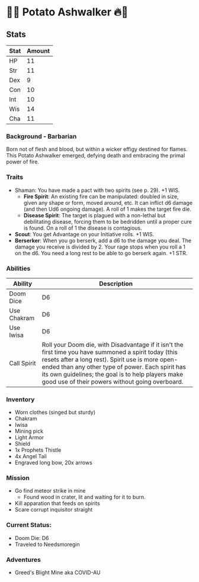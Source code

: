 # 🥔🔥 Potato Ashwalker 🔥🥔

## Stats

| Stat | Amount |
| ---- | ------ |
| HP   | 11     |
| Str  | 11     |
| Dex  | 9      |
| Con  | 10     |
| Int  | 10     |
| Wis  | 14     |
| Cha  | 11     |

### Background - Barbarian

Born not of flesh and blood, but within a wicker effigy destined for flames. This Potato Ashwalker emerged, defying death and embracing the primal power of fire.

### Traits

- Shaman: You have made a pact with two spirits (see p. 29). +1 WIS.
    - **Fire Spirit**: An existing fire can be manipulated: doubled in size, given any shape or form, moved around, etc. It can inflict d6 damage (and then Ud6 ongoing damage). A roll of 1 makes the target fire die.
    - **Disease Spirit**: The target is plagued with a non-lethal but debilitating disease, forcing them to be bedridden until a proper cure is found. On a roll of 1 the disease is contagious.
- **Scout**: You get Advantage on your Initiative rolls. +1 WIS.
- **Berserker**: When you go berserk, add a d6 to the damage you deal. The damage you receive is divided by 2. Your rage stops when you roll a 1 on the d6. You need a long rest to be able to go berserk again. +1 STR.

### Abilities

| Ability     | Description                                                                                                                                                                                                                                                                                                           |
| ----------- | --------------------------------------------------------------------------------------------------------------------------------------------------------------------------------------------------------------------------------------------------------------------------------------------------------------------- |
| Doom Dice   | D6                                                                                                                                                                                                                                                                                                                    |
| Use Chakram | D6                                                                                                                                                                                                                                                                                                                    |
| Use Iwisa   | D6                                                                                                                                                                                                                                                                                                                    |
| Call Spirit | Roll your Doom die, with Disadvantage if it isn't the first time you have summoned a spirit today (this resets after a long rest). Spirit use is more open-ended than any other type of power. Each spirit has its own guidelines; the goal is to help players make good use of their powers without going overboard. |

### Inventory

- Worn clothes (singed but sturdy)
- Chakram
- Iwisa
- Mining pick
- Light Armor
- Shield
- 1x Prophets Thistle
- 4x Angel Tail
- Engraved long bow, 20x arrows

### Mission
- Go find meteor strike in mine
    - Found wood in crater, lit and waiting for it to burn.
- Kill apparation that feeds on spirits
- Scare corrupt inquisitor straight

### Current Status:
- Doom Die: D6
- Traveled to Needsmoregin

### Adventures
- Greed's Blight Mine aka COVID-AU
